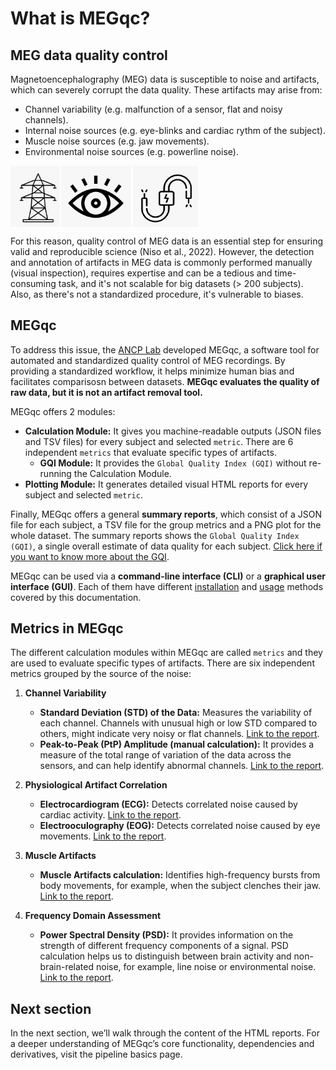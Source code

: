 # What is MEGqc?

## MEG data quality control
Magnetoencephalography (MEG) data is susceptible to  noise and artifacts, which can severely corrupt the data quality. These artifacts may arise from:
- Channel variability (e.g. malfunction of a sensor, flat and noisy channels).
- Internal noise sources (e.g. eye-blinks and cardiac rythm of the subject).
- Muscle noise sources (e.g. jaw movements).
- Environmental noise sources (e.g. powerline noise).

<img src="../static/sources.png" alt="noise-source" width="300px" align="center">

For this reason, quality control of MEG data is an essential step for ensuring valid and reproducible science (Niso et al., 2022). However, the detection and annotation of artifacts in MEG data is commonly performed manually (visual inspection), requires expertise and can be a tedious and time-consuming task, and it's not scalable for big datasets (> 200 subjects). Also, as there's not a standardized procedure, it's vulnerable to biases. 

## MEGqc
To address this issue, the [ANCP Lab](https://uol.de/en/applied-neurocognitive-psychology) developed MEGqc, a software tool for automated and standardized quality control of MEG recordings. By providing a standardized workflow, it helps minimize human bias and facilitates comparisosn between datasets. **MEGqc evaluates the quality of raw data, but it is not an artifact removal tool.** 

MEGqc offers 2 modules:
- **Calculation Module:** It gives you machine-readable outputs (JSON files and TSV files) for every subject and selected `metric`. There are 6 independent `metrics` that evaluate specific types of artifacts.
   - **GQI Module:** It provides the `Global Quality Index (GQI)` without re-running the Calculation Module. 
- **Plotting Module:** It generates detailed visual HTML reports for every subject and selected `metric`.

Finally, MEGqc offers a general **summary reports**, which consist of a JSON file for each subject, a TSV file for the group metrics and a PNG plot for the whole dataset. The summary reports shows the `Global Quality Index (GQI)`, a single overall estimate of data quality for each subject. [Click here if you want to know more about the GQI](./gqi).

MEGqc can be used via a **command-line interface (CLI)** or a **graphical user interface (GUI)**. Each of them have different [installation](./installation) and [usage](./tutorial) methods covered by this documentation.

## Metrics in MEGqc
The different calculation modules within MEGqc are called `metrics` and they are used to evaluate specific types of artifacts. There are six independent metrics grouped by the source of the noise:

1. **Channel Variability**
   
   - **Standard Deviation (STD) of the Data:** Measures the variability of each channel. Channels with unusual high or low STD compared to others, might indicate very noisy or flat channels. [Link to the report](../report/std.md).
   - **Peak-to-Peak (PtP) Amplitude (manual calculation):** It provides a measure of the total range of variation of the data across the sensors, and can help identify abnormal channels. [Link to the report](../report/ptp.md).


2. **Physiological Artifact Correlation**
   
   - **Electrocardiogram (ECG):** Detects correlated noise caused by cardiac activity. [Link to the report](../report/ecg.md).
   - **Electrooculography (EOG):** Detects correlated noise caused by eye movements. [Link to the report](../report/eog.md).

3. **Muscle Artifacts**
   
   - **Muscle Artifacts calculation:** Identifies high-frequency bursts from body movements, for example, when the subject clenches their jaw. [Link to the report](../report/muscle.md).

4. **Frequency Domain Assessment**
   
   - **Power Spectral Density (PSD):** It provides information on the strength of different frequency components of a signal. PSD calculation helps us to distinguish between brain activity and non-brain-related noise, for example, line noise or environmental noise. [Link to the report](../report/psd.md).
 
<!--

```{admonition} There are 2 other metrics within MEGqc
:class: dropdown

* **Peak-to-Peak automatic calculation:** This module, which relies on MNE library functions, is not used in the final version of the pipeline. Instead, the "manual calculation" is recommended.
* **Head movement calculation:** This module estimates subject's head movements. These movements may appear as sudden shifts or jumps in the MEG data, causing distortions in the spatial distribution of the recorded magnetic fields. The effects of head movements can vary depending on the strength and direction. This module is implemented but requires a substantial amount of information to perform the calculation.

``` 

-->

## Next section
In the next section, we’ll walk through the content of the HTML reports. For a deeper understanding of MEGqc’s core functionality, dependencies and derivatives, visit the pipeline basics page.

<!--
In the next section, you'll learn more about the Global Quality Index (GQI), how it is calculated and how to interprate the outcome.
-->


        
